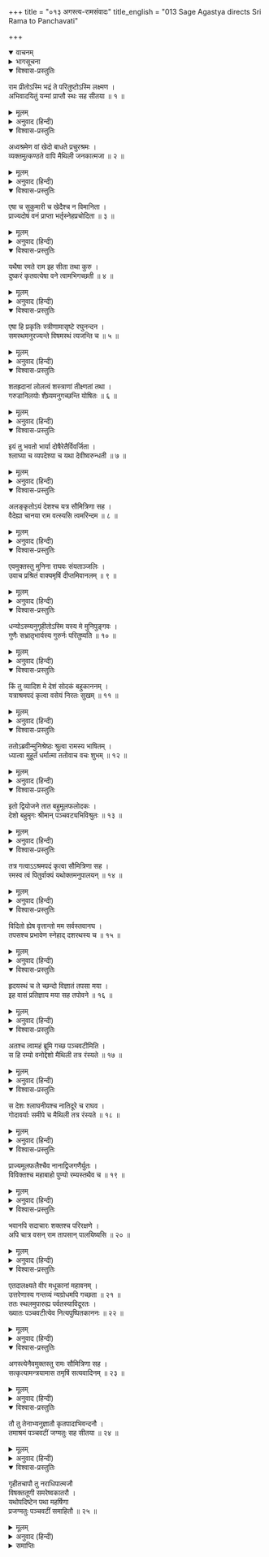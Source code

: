+++
title = "०१३ अगस्त्य-रामसंवादः"
title_english = "013 Sage Agastya directs Sri Rama to Panchavati"

+++
<details open><summary>वाचनम्</summary>
<div caption="श्रीराम-हरिसीताराममूर्ति-घनपाठिभ्यां वचनम्" class="audioEmbed" src="https://archive.org/download/Ramayana-recitation-Sriram-harisItArAmamUrti-Ghanapaati-v2/Kanda_3/Kanda_3_ARK-013-Agastya_Rama_Samvadaha.mp3"></div>
</details>

<details><summary>भागसूचना</summary>

13. महर्षि अगस्त्यका श्रीरामके प्रति अपनी प्रसन्नता प्रकट करके सीताकी प्रशंसा करना, श्रीरामके पूछनेपर उन्हें पञ्चवटीमें आश्रम बनाकर रहनेका आदेश देना तथा श्रीराम आदिका प्रस्थान
</details>

<details open><summary>विश्वास-प्रस्तुतिः</summary>

राम प्रीतोऽस्मि भद्रं ते परितुष्टोऽस्मि लक्ष्मण ।  
अभिवादयितुं यन्मां प्राप्तौ स्थः सह सीतया ॥ १ ॥
</details>

<details><summary>मूलम्</summary>

राम प्रीतोऽस्मि भद्रं ते परितुष्टोऽस्मि लक्ष्मण ।  
अभिवादयितुं यन्मां प्राप्तौ स्थः सह सीतया ॥ १ ॥
</details>

<details><summary>अनुवाद (हिन्दी)</summary>

‘श्रीराम! आपका कल्याण हो । मैं आपपर बहुत प्रसन्न हूँ । लक्ष्मण! मैं तुमपर भी बहुत संतुष्ट हूँ । आप दोनों भाई मुझे प्रणाम करनेके लिये जो सीताके साथ यहाँतक आये, इससे मुझे बड़ी प्रसन्नता हुई है ॥ १ ॥
</details>

<details open><summary>विश्वास-प्रस्तुतिः</summary>

अध्वश्रमेण वां खेदो बाधते प्रचुरश्रमः ।  
व्यक्तमुत्कण्ठते वापि मैथिली जनकात्मजा ॥ २ ॥
</details>

<details><summary>मूलम्</summary>

अध्वश्रमेण वां खेदो बाधते प्रचुरश्रमः ।  
व्यक्तमुत्कण्ठते वापि मैथिली जनकात्मजा ॥ २ ॥
</details>

<details><summary>अनुवाद (हिन्दी)</summary>

‘रास्ता चलनेके परिश्रमसे आपलोगोंको बहुत थकावट हुई है । इसके कारण जो कष्ट हुआ है, वह आप दोनोंको पीड़ा दे रहा होगा । मिथिलेशकुमारी जानकी भी अपनी थकावट दूर करनेके लिये अधिक उत्कण्ठित है, यह बात स्पष्ट ही जान पड़ती है ॥ २ ॥
</details>

<details open><summary>विश्वास-प्रस्तुतिः</summary>

एषा च सुकुमारी च खेदैश्च न विमानिता ।  
प्राज्यदोषं वनं प्राप्ता भर्तृस्नेहप्रचोदिता ॥ ३ ॥
</details>

<details><summary>मूलम्</summary>

एषा च सुकुमारी च खेदैश्च न विमानिता ।  
प्राज्यदोषं वनं प्राप्ता भर्तृस्नेहप्रचोदिता ॥ ३ ॥
</details>

<details><summary>अनुवाद (हिन्दी)</summary>

‘यह सुकुमारी है और इससे पहले इसे ऐसे दुःखोंका सामना नहीं करना पड़ा है । वनमें अनेक प्रकारके कष्ट होते हैं, फिर भी यह पतिप्रेमसे प्रेरित होकर यहाँ आयी है ॥ ३ ॥
</details>

<details open><summary>विश्वास-प्रस्तुतिः</summary>

यथैषा रमते राम इह सीता तथा कुरु ।  
दुष्करं कृतवत्येषा वने त्वामभिगच्छती ॥ ४ ॥
</details>

<details><summary>मूलम्</summary>

यथैषा रमते राम इह सीता तथा कुरु ।  
दुष्करं कृतवत्येषा वने त्वामभिगच्छती ॥ ४ ॥
</details>

<details><summary>अनुवाद (हिन्दी)</summary>

‘श्रीराम! जिस प्रकार सीताका यहाँ मन लगे—जैसे भी यह प्रसन्न रहे, वही कार्य आप करें । वनमें आपके साथ आकर इसने दुष्कर कार्य किया है ॥ ४ ॥
</details>

<details open><summary>विश्वास-प्रस्तुतिः</summary>

एषा हि प्रकृतिः स्त्रीणामासृष्टे रघुनन्दन ।  
समस्थमनुरज्यन्ते विषमस्थं त्यजन्ति च ॥ ५ ॥
</details>

<details><summary>मूलम्</summary>

एषा हि प्रकृतिः स्त्रीणामासृष्टे रघुनन्दन ।  
समस्थमनुरज्यन्ते विषमस्थं त्यजन्ति च ॥ ५ ॥
</details>

<details><summary>अनुवाद (हिन्दी)</summary>

‘रघुनन्दन! सृष्टिकालसे लेकर अबतक स्त्रियोंका प्रायः यही स्वभाव रहता आया है कि यदि पति सम अवस्थामें है अर्थात् धनधान्यसे सम्पन्न, स्वस्थ एवं सुखी है, तब तो वे उसमें अनुराग रखती हैं, परंतु यदि वह विषम अवस्थामें पड़ जाता है—दरिद्र एवं रोगी हो जाता है, तब उसे त्याग देती हैं ॥ ५ ॥
</details>

<details open><summary>विश्वास-प्रस्तुतिः</summary>

शतह्रदानां लोलत्वं शस्त्राणां तीक्ष्णतां तथा ।  
गरुडानिलयोः शैघ्र्यमनुगच्छन्ति योषितः ॥ ६ ॥
</details>

<details><summary>मूलम्</summary>

शतह्रदानां लोलत्वं शस्त्राणां तीक्ष्णतां तथा ।  
गरुडानिलयोः शैघ्र्यमनुगच्छन्ति योषितः ॥ ६ ॥
</details>

<details><summary>अनुवाद (हिन्दी)</summary>

‘स्त्रियाँ विद्युत् की चपलता, शस्त्रोंकी तीक्ष्णता तथा गरुड एवं वायुकी तीव्र गतिका अनुसरण करती हैं ॥
</details>

<details open><summary>विश्वास-प्रस्तुतिः</summary>

इयं तु भवतो भार्या दोषैरेतैर्विवर्जिता ।  
श्लाघ्या च व्यपदेश्या च यथा देवीष्वरुन्धती ॥ ७ ॥
</details>

<details><summary>मूलम्</summary>

इयं तु भवतो भार्या दोषैरेतैर्विवर्जिता ।  
श्लाघ्या च व्यपदेश्या च यथा देवीष्वरुन्धती ॥ ७ ॥
</details>

<details><summary>अनुवाद (हिन्दी)</summary>

‘आपकी यह धर्मपत्नी सीता इन सब दोषोंसे रहित है । स्पृहणीय एवं पतिव्रताओंमें उसी तरह अग्रगण्य है, जैसे देवियोंमें अरुन्धती ॥ ७ ॥
</details>

<details open><summary>विश्वास-प्रस्तुतिः</summary>

अलङ्कृतोऽयं देशश्च यत्र सौमित्रिणा सह ।  
वैदेह्या चानया राम वत्स्यसि त्वमरिन्दम ॥ ८ ॥
</details>

<details><summary>मूलम्</summary>

अलङ्कृतोऽयं देशश्च यत्र सौमित्रिणा सह ।  
वैदेह्या चानया राम वत्स्यसि त्वमरिन्दम ॥ ८ ॥
</details>

<details><summary>अनुवाद (हिन्दी)</summary>

‘शत्रुदमन श्रीराम! आजसे इस देशकी शोभा बढ़ गयी, जहाँ सुमित्राकुमार लक्ष्मण और विदेहनन्दिनी सीताके साथ आप निवास करेंगे’ ॥ ८ ॥
</details>

<details open><summary>विश्वास-प्रस्तुतिः</summary>

एवमुक्तस्तु मुनिना राघवः संयताञ्जलिः ।  
उवाच प्रश्रितं वाक्यमृषिं दीप्तमिवानलम् ॥ ९ ॥
</details>

<details><summary>मूलम्</summary>

एवमुक्तस्तु मुनिना राघवः संयताञ्जलिः ।  
उवाच प्रश्रितं वाक्यमृषिं दीप्तमिवानलम् ॥ ९ ॥
</details>

<details><summary>अनुवाद (हिन्दी)</summary>

मुनिके ऐसा कहनेपर श्रीरामचन्द्रजीने प्रज्वलित अग्निके समान तेजस्वी उन महर्षिसे दोनों हाथ जोड़कर यह विनययुक्त बात कही— ॥ ९ ॥
</details>

<details open><summary>विश्वास-प्रस्तुतिः</summary>

धन्योऽस्म्यनुगृहीतोऽस्मि यस्य मे मुनिपुङ्गवः ।  
गुणैः सभ्रातृभार्यस्य गुरुर्नः परितुष्यति ॥ १० ॥
</details>

<details><summary>मूलम्</summary>

धन्योऽस्म्यनुगृहीतोऽस्मि यस्य मे मुनिपुङ्गवः ।  
गुणैः सभ्रातृभार्यस्य गुरुर्नः परितुष्यति ॥ १० ॥
</details>

<details><summary>अनुवाद (हिन्दी)</summary>

‘भाई और पत्नीसहित जिसके अर्थात् मेरे गुणोंसे हमारे गुरुदेव मुनिवर अगस्त्यजी यदि संतुष्ट हो रहे हैं, तब तो मैं धन्य हूँ, मुझपर मुनीश्वरका महान् अनुग्रह है ॥
</details>

<details open><summary>विश्वास-प्रस्तुतिः</summary>

किं तु व्यादिश मे देशं सोदकं बहुकाननम् ।  
यत्राश्रमपदं कृत्वा वसेयं निरतः सुखम् ॥ ११ ॥
</details>

<details><summary>मूलम्</summary>

किं तु व्यादिश मे देशं सोदकं बहुकाननम् ।  
यत्राश्रमपदं कृत्वा वसेयं निरतः सुखम् ॥ ११ ॥
</details>

<details><summary>अनुवाद (हिन्दी)</summary>

‘परंतु मुने! अब आप मुझे ऐसा कोई स्थान बताइये जहाँ बहुत-से वन हों, जलकी भी सुविधा हो तथा जहाँ आश्रम बनाकर मैं सुखपूर्वक सानन्द निवास कर सकूँ’ ॥ ११ ॥
</details>

<details open><summary>विश्वास-प्रस्तुतिः</summary>

ततोऽब्रवीन्मुनिश्रेष्ठः श्रुत्वा रामस्य भाषितम् ।  
ध्यात्वा मुहूर्तं धर्मात्मा ततोवाच वचः शुभम् ॥ १२ ॥
</details>

<details><summary>मूलम्</summary>

ततोऽब्रवीन्मुनिश्रेष्ठः श्रुत्वा रामस्य भाषितम् ।  
ध्यात्वा मुहूर्तं धर्मात्मा ततोवाच वचः शुभम् ॥ १२ ॥
</details>

<details><summary>अनुवाद (हिन्दी)</summary>

श्रीरामका यह कथन सुनकर मुनिश्रेष्ठ धर्मात्मा अगस्त्यने दो घड़ीतक कुछ सोच-विचार किया । तदनन्तर वे यह शुभ वचन बोले— ॥ १२ ॥
</details>

<details open><summary>विश्वास-प्रस्तुतिः</summary>

इतो द्वियोजने तात बहुमूलफलोदकः ।  
देशो बहुमृगः श्रीमान् पञ्चवट्यभिविश्रुतः ॥ १३ ॥
</details>

<details><summary>मूलम्</summary>

इतो द्वियोजने तात बहुमूलफलोदकः ।  
देशो बहुमृगः श्रीमान् पञ्चवट्यभिविश्रुतः ॥ १३ ॥
</details>

<details><summary>अनुवाद (हिन्दी)</summary>

‘तात! यहाँसे दो योजनकी दूरीपर पञ्चवटी नामसे विख्यात एक बहुत ही सुन्दर स्थान है, जहाँ बहुत-से मृग रहते हैं तथा फल-मूल और जलकी अधिक सुविधा है ॥
</details>

<details open><summary>विश्वास-प्रस्तुतिः</summary>

तत्र गत्वाऽऽश्रमपदं कृत्वा सौमित्रिणा सह ।  
रमस्व त्वं पितुर्वाक्यं यथोक्तमनुपालयन् ॥ १४ ॥
</details>

<details><summary>मूलम्</summary>

तत्र गत्वाऽऽश्रमपदं कृत्वा सौमित्रिणा सह ।  
रमस्व त्वं पितुर्वाक्यं यथोक्तमनुपालयन् ॥ १४ ॥
</details>

<details><summary>अनुवाद (हिन्दी)</summary>

‘वहीं जाकर लक्ष्मणके साथ आप आश्रम बनाइये और पिताकी यथोक्त आज्ञाका पालन करते हुए वहाँ सुखपूर्वक निवास कीजिये ॥ १४ ॥
</details>

<details open><summary>विश्वास-प्रस्तुतिः</summary>

विदितो ह्येष वृत्तान्तो मम सर्वस्तवानघ ।  
तपसश्च प्रभावेण स्नेहाद् दशरथस्य च ॥ १५ ॥
</details>

<details><summary>मूलम्</summary>

विदितो ह्येष वृत्तान्तो मम सर्वस्तवानघ ।  
तपसश्च प्रभावेण स्नेहाद् दशरथस्य च ॥ १५ ॥
</details>

<details><summary>अनुवाद (हिन्दी)</summary>

‘अनघ! आपका और राजा दशरथका यह सारा वृत्तान्त मुझे अपनी तपस्याके प्रभावसे तथा आपके प्रति स्नेह होनेके कारण अच्छी तरह विदित है ॥ १५ ॥
</details>

<details open><summary>विश्वास-प्रस्तुतिः</summary>

हृदयस्थं च ते च्छन्दो विज्ञातं तपसा मया ।  
इह वासं प्रतिज्ञाय मया सह तपोवने ॥ १६ ॥
</details>

<details><summary>मूलम्</summary>

हृदयस्थं च ते च्छन्दो विज्ञातं तपसा मया ।  
इह वासं प्रतिज्ञाय मया सह तपोवने ॥ १६ ॥
</details>

<details><summary>अनुवाद (हिन्दी)</summary>

‘आपने तपोवनमें मेरे साथ रहनेकी और वनवासका शेष समय यहीं बितानेकी अभिलाषा प्रकट करके भी जो यहाँसे अन्यत्र रहने योग्य स्थानके विषयमें मुझसे पूछा है, इसमें आपका हार्दिक अभिप्राय क्या है? यह मैंने अपने तपोबलसे जान लिया है (आपने ऋषियोंकी रक्षाके लिये राक्षसोंके वधकी प्रतिज्ञा की है । इस प्रतिज्ञाका निर्वाह अन्यत्रा रहनेसे ही हो सकता है; क्योंकि यहाँ राक्षसोंका आना-जाना नहीं होता) ॥ १६ ॥
</details>

<details open><summary>विश्वास-प्रस्तुतिः</summary>

अतश्च त्वामहं ब्रूमि गच्छ पञ्चवटीमिति ।  
स हि रम्यो वनोद्देशो मैथिली तत्र रंस्यते ॥ १७ ॥
</details>

<details><summary>मूलम्</summary>

अतश्च त्वामहं ब्रूमि गच्छ पञ्चवटीमिति ।  
स हि रम्यो वनोद्देशो मैथिली तत्र रंस्यते ॥ १७ ॥
</details>

<details><summary>अनुवाद (हिन्दी)</summary>

‘इसीलिये मैं आपसे कहता हूँ कि पञ्चवटीमें जाइये । वहाँकी वनस्थली बड़ी ही रमणीय है । वहाँ मिथिलेशकुमारी सीता आनन्दपूर्वक सब ओर विचरेंगी ॥
</details>

<details open><summary>विश्वास-प्रस्तुतिः</summary>

स देशः श्लाघनीयश्च नातिदूरे च राघव ।  
गोदावर्याः समीपे च मैथिली तत्र रंस्यते ॥ १८ ॥
</details>

<details><summary>मूलम्</summary>

स देशः श्लाघनीयश्च नातिदूरे च राघव ।  
गोदावर्याः समीपे च मैथिली तत्र रंस्यते ॥ १८ ॥
</details>

<details><summary>अनुवाद (हिन्दी)</summary>

‘रघुनन्दन! वह स्पृहणीय स्थान यहाँसे अधिक दूर नहीं है । गोदावरीके पास (उसीके तटपर) है, अतः मैथिलीका मन वहाँ खूब लगेगा ॥ १८ ॥
</details>

<details open><summary>विश्वास-प्रस्तुतिः</summary>

प्राज्यमूलफलैश्चैव नानाद्विजगणैर्युतः ।  
विविक्तश्च महाबाहो पुण्यो रम्यस्तथैव च ॥ १९ ॥
</details>

<details><summary>मूलम्</summary>

प्राज्यमूलफलैश्चैव नानाद्विजगणैर्युतः ।  
विविक्तश्च महाबाहो पुण्यो रम्यस्तथैव च ॥ १९ ॥
</details>

<details><summary>अनुवाद (हिन्दी)</summary>

‘महाबाहो! वह स्थान प्रचुर फल-मूलोंसे सम्पन्न, भाँति-भाँतिके विहङ्गमोंसे सेवित, एकान्त, पवित्र और रमणीय है ॥ १९ ॥
</details>

<details open><summary>विश्वास-प्रस्तुतिः</summary>

भवानपि सदाचारः शक्तश्च परिरक्षणे ।  
अपि चात्र वसन् राम तापसान् पालयिष्यसि ॥ २० ॥
</details>

<details><summary>मूलम्</summary>

भवानपि सदाचारः शक्तश्च परिरक्षणे ।  
अपि चात्र वसन् राम तापसान् पालयिष्यसि ॥ २० ॥
</details>

<details><summary>अनुवाद (हिन्दी)</summary>

‘श्रीराम! आप भी सदाचारी और ऋषियोंकी रक्षा करनेमें समर्थ हैं । अतः वहाँ रहकर तपस्वी मुनियोंका पालन कीजियेगा ॥ २० ॥
</details>

<details open><summary>विश्वास-प्रस्तुतिः</summary>

एतदालक्ष्यते वीर मधूकानां महावनम् ।  
उत्तरेणास्य गन्तव्यं न्यग्रोधमपि गच्छता ॥ २१ ॥  
ततः स्थलमुपारुह्य पर्वतस्याविदूरतः ।  
ख्यातः पञ्चवटीत्येव नित्यपुष्पितकाननः ॥ २२ ॥
</details>

<details><summary>मूलम्</summary>

एतदालक्ष्यते वीर मधूकानां महावनम् ।  
उत्तरेणास्य गन्तव्यं न्यग्रोधमपि गच्छता ॥ २१ ॥  
ततः स्थलमुपारुह्य पर्वतस्याविदूरतः ।  
ख्यातः पञ्चवटीत्येव नित्यपुष्पितकाननः ॥ २२ ॥
</details>

<details><summary>अनुवाद (हिन्दी)</summary>

‘वीर! यह जो महुओंका विशाल वन दिखायी देता है, इसके उत्तरसे होकर जाना चाहिये । उस मार्गसे जाते हुए आपको आगे एक बरगदका वृक्ष मिलेगा । उससे आगे कुछ दूरतक ऊँचा मैदान है, उसे पार करनेके बाद एक पर्वत दिखायी देगा । उस पर्वतसे थोड़ी ही दूरपर पञ्चवटी नामसे प्रसिद्ध सुन्दर वन है, जो सदा फूलोंसे सुशोभित रहता है’ ॥ २१-२२ ॥
</details>

<details open><summary>विश्वास-प्रस्तुतिः</summary>

अगस्त्येनैवमुक्तस्तु रामः सौमित्रिणा सह ।  
सत्कृत्यामन्त्रयामास तमृषिं सत्यवादिनम् ॥ २३ ॥
</details>

<details><summary>मूलम्</summary>

अगस्त्येनैवमुक्तस्तु रामः सौमित्रिणा सह ।  
सत्कृत्यामन्त्रयामास तमृषिं सत्यवादिनम् ॥ २३ ॥
</details>

<details><summary>अनुवाद (हिन्दी)</summary>

महर्षि अगस्त्यके ऐसा कहनेपर लक्ष्मणसहित श्रीरामने उनका सत्कार करके उन सत्यवादी महर्षिसे वहाँ जानेकी आज्ञा माँगी ॥ २३ ॥
</details>

<details open><summary>विश्वास-प्रस्तुतिः</summary>

तौ तु तेनाभ्यनुज्ञातौ कृतपादाभिवन्दनौ ।  
तमाश्रमं पञ्चवटीं जग्मतुः सह सीतया ॥ २४ ॥
</details>

<details><summary>मूलम्</summary>

तौ तु तेनाभ्यनुज्ञातौ कृतपादाभिवन्दनौ ।  
तमाश्रमं पञ्चवटीं जग्मतुः सह सीतया ॥ २४ ॥
</details>

<details><summary>अनुवाद (हिन्दी)</summary>

उनकी आज्ञा पाकर उन दोनों भाइयोंने उनके चरणोंकी वन्दना की और सीताके साथ वे पञ्चवटी नामक आश्रमकी ओर चले ॥ २४ ॥
</details>

<details open><summary>विश्वास-प्रस्तुतिः</summary>

गृहीतचापौ तु नराधिपात्मजौ  
विषक्ततूणी समरेष्वकातरौ ।  
यथोपदिष्टेन पथा महर्षिणा  
प्रजग्मतुः पञ्चवटीं समाहितौ ॥ २५ ॥
</details>

<details><summary>मूलम्</summary>

गृहीतचापौ तु नराधिपात्मजौ  
विषक्ततूणी समरेष्वकातरौ ।  
यथोपदिष्टेन पथा महर्षिणा  
प्रजग्मतुः पञ्चवटीं समाहितौ ॥ २५ ॥
</details>

<details><summary>अनुवाद (हिन्दी)</summary>

राजकुमार श्रीराम और लक्ष्मणने पीठपर तरकस बाँध हाथमें धनुष ले लिये । वे दोनों भाई समराङ्गणोंमें कातरता दिखानेवाले नहीं थे । वे दोनों बन्धु महर्षिके बताये हुए मार्गसे बड़ी सावधानीके साथ पञ्चवटीकी ओर प्रस्थित हुए ॥ २५ ॥
</details>

<details><summary>समाप्तिः</summary>

इत्यार्षे श्रीमद्रामायणे वाल्मीकीये आदिकाव्येऽरण्यकाण्डे त्रयोदशः सर्गः ॥ १३ ॥  
इस प्रकार श्रीवाल्मीकिनिर्मित आर्षरामायण आदिकाव्यके अरण्यकाण्डमें तेरहवाँ सर्ग पूरा हुआ ॥ १३ ॥
</details>

